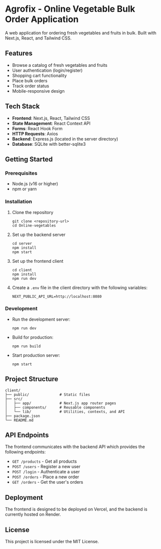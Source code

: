 # Agrofix - Online Vegetable Bulk Order Application

A web application for ordering fresh vegetables and fruits in bulk. Built with Next.js, React, and Tailwind CSS.

## Features

- Browse a catalog of fresh vegetables and fruits
- User authentication (login/register)
- Shopping cart functionality
- Place bulk orders
- Track order status
- Mobile-responsive design

## Tech Stack

- **Frontend**: Next.js, React, Tailwind CSS
- **State Management**: React Context API
- **Forms**: React Hook Form
- **HTTP Requests**: Axios
- **Backend**: Express.js (located in the server directory)
- **Database**: SQLite with better-sqlite3

## Getting Started

### Prerequisites

- Node.js (v16 or higher)
- npm or yarn

### Installation

1. Clone the repository
   ```
   git clone <repository-url>
   cd Online-vegetables
   ```

2. Set up the backend server
   ```
   cd server
   npm install
   npm start
   ```

3. Set up the frontend client
   ```
   cd client
   npm install
   npm run dev
   ```

4. Create a `.env` file in the client directory with the following variables:
   ```
   NEXT_PUBLIC_API_URL=http://localhost:8080
   ```

### Development

- Run the development server:
  ```
  npm run dev
  ```

- Build for production:
  ```
  npm run build
  ```

- Start production server:
  ```
  npm start
  ```

## Project Structure

```
client/
├── public/              # Static files
├── src/
│   ├── app/             # Next.js app router pages
│   ├── components/      # Reusable components
│   └── lib/             # Utilities, contexts, and API
├── package.json
└── README.md
```

## API Endpoints

The frontend communicates with the backend API which provides the following endpoints:

- `GET /products` - Get all products
- `POST /users` - Register a new user
- `POST /login` - Authenticate a user
- `POST /orders` - Place a new order
- `GET /orders` - Get the user's orders

## Deployment

The frontend is designed to be deployed on Vercel, and the backend is currently hosted on Render.

## License

This project is licensed under the MIT License.
